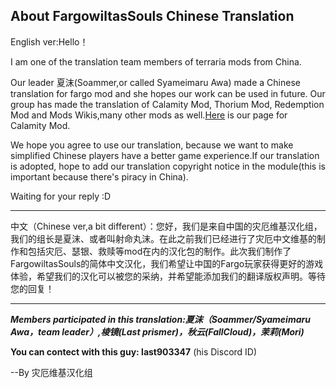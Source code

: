 About FargowiltasSouls Chinese Translation
---
English ver:Hello！

I am one of the translation team members of terraria mods from China.

Our leader 夏沫(Soammer,or called Syameimaru Awa) made a Chinese translation for fargo mod and she hopes our work can be used in future.
Our group has made the translation of Calamity Mod, Thorium Mod, Redemption Mod and Mods Wikis,many other mods as well.[Here](https://terraria-calamity-mod.fandom.com/zh) is our page for Calamity Mod.

We hope you agree to use our translation, because we want to make simplified Chinese players have a better game experience.If our translation is adopted, hope to add our translation copyright notice in the module(this is important because there's piracy in China).

Waiting for your reply :D
***
中文（Chinese ver,a bit different）：您好，我们是来自中国的灾厄维基汉化组，我们的组长是夏沫、或者叫射命丸沫。在此之前我们已经进行了灾厄中文维基的制作和包括灾厄、瑟银、救赎等mod在内的汉化包的制作。此次我们制作了FargowiltasSouls的简体中文汉化，我们希望让中国的Fargo玩家获得更好的游戏体验，希望我们的汉化可以被您的采纳，并希望能添加我们的翻译版权声明。等待您的回复！
***
***Members participated in this translation:夏沫（Soammer/Syameimaru Awa，team leader）,棱镜(Last prismer)，秋云(FallCloud)，茉莉(Mori)***

**You can contect with this guy: last903347** (his Discord ID)

--By 灾厄维基汉化组
